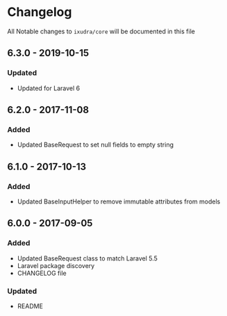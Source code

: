# Changelog

All Notable changes to `ixudra/core` will be documented in this file

## 6.3.0 - 2019-10-15
### Updated
- Updated for Laravel 6


## 6.2.0 - 2017-11-08
### Added
- Updated BaseRequest to set null fields to empty string


## 6.1.0 - 2017-10-13
### Added
- Updated BaseInputHelper to remove immutable attributes from models


## 6.0.0 - 2017-09-05
### Added
- Updated BaseRequest class to match Laravel 5.5
- Laravel package discovery
- CHANGELOG file

### Updated
- README


